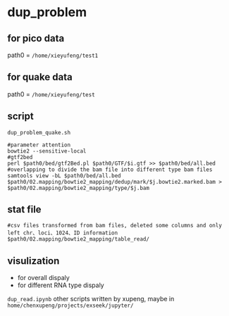 # dup_problem
## for pico data
path0 = `/home/xieyufeng/test1`
## for quake data
path0 = `/home/xieyufeng/test`

## script
`dup_problem_quake.sh`

```
#parameter attention
bowtie2 --sensitive-local
#gtf2bed
perl $path0/bed/gtf2Bed.pl $path0/GTF/$i.gtf >> $path0/bed/all.bed
#overlapping to divide the bam file into different type bam files
samtools view -bL $path0/bed/all.bed $path0/02.mapping/bowtie2_mapping/dedup/mark/$j.bowtie2.marked.bam > $path0/02.mapping/bowtie2_mapping/type/$j.bam

```
## stat file
```
#csv files transformed from bam files, deleted some columns and only left chr、loci、1024、ID information
$path0/02.mapping/bowtie2_mapping/table_read/
```

## visulization
* for overall dispaly
* for different RNA type dispaly

`dup_read.ipynb`
other scripts written by xupeng, maybe in `home/chenxupeng/projects/exseek/jupyter/`

